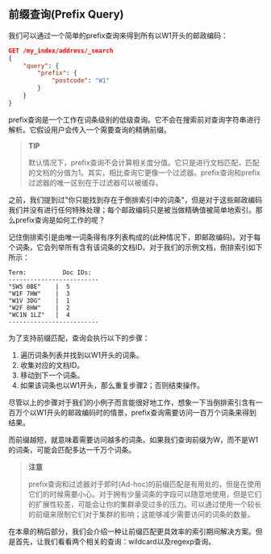 ## 前缀查询(Prefix Query) ##

我们可以通过一个简单的prefix查询来得到所有以W1开头的邮政编码：

```json
GET /my_index/address/_search
{
    "query": {
        "prefix": {
            "postcode": "W1"
        }
    }
}
```

prefix查询是一个工作在词条级别的低级查询。它不会在搜索前对查询字符串进行解析。它假设用户会传入一个需要查询的精确前缀。

> **TIP**
> 
> 默认情况下，prefix查询不会计算相关度分值。它只是进行文档匹配，匹配的文档的分值为1。其实，相比查询它更像一个过滤器。prefix查询和prefix过滤器的唯一区别在于过滤器可以被缓存。

之前，我们提到过"你只能找到存在于倒排索引中的词条"，但是对于这些邮政编码我们并没有进行任何特殊处理；每个邮政编码只是被当做精确值被简单地索引。那么prefix查询是如何工作的呢？

记住倒排索引是由唯一词条得有序列表构成的(此种情况下，即邮政编码)。对于每个词条，它会列举所有含有该词条的文档ID。对于我们的示例文档，倒排索引如下所示：

```
Term:          Doc IDs:
-------------------------
"SW5 0BE"    |  5
"W1F 7HW"    |  3
"W1V 3DG"    |  1
"W2F 8HW"    |  2
"WC1N 1LZ"   |  4
-------------------------
```

为了支持前缀匹配，查询会执行以下的步骤：

1. 遍历词条列表并找到以W1开头的词条。
2. 收集对应的文档ID。
3. 移动到下一个词条。
4. 如果该词条也以W1开头，那么重复步骤2；否则结束操作。

尽管以上的步骤对于我们的小例子而言能很好地工作，想象一下当倒排索引含有一百万个以W1开头的邮政编码时的情景，prefix查询需要访问一百万个词条来得到结果。

而前缀越短，就意味着需要访问越多的词条。如果我们查询前缀为W，而不是W1的词条，可能会匹配多达一千万个词条。

> **注意**
> 
> prefix查询和过滤器对于即时(Ad-hoc)的前缀匹配是有用处的，但是在使用它们的时候需要小心。对于拥有少量词条的字段可以随意地使用，但是它们的扩展性较差，可能会让你的集群承受过多的压力。可以通过使用一个较长的前缀来限制它们对于集群的影响；这能够减少需要访问的词条的数量。

在本章的稍后部分，我们会介绍一种让前缀匹配更具效率的索引期间解决方案。但是首先，让我们看看两个相关的查询：wildcard以及regexp查询。